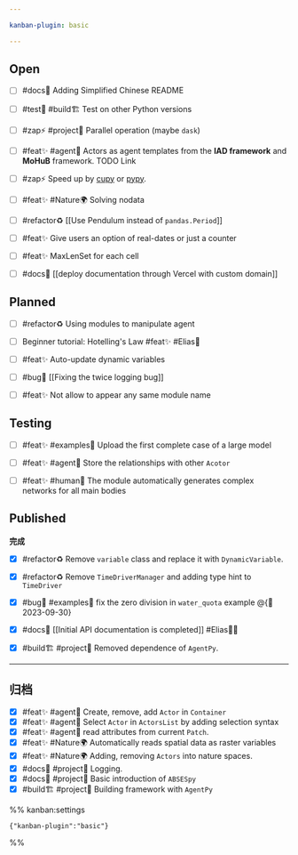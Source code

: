 ```yaml
---

kanban-plugin: basic

---
```


## Open

- [ ] #docs📄 Adding Simplified Chinese README
- [ ] #test🧪  #build🏗  Test on other Python versions
- [ ] #zap⚡️ #project🎉 Parallel operation (maybe `dask`)
- [ ] #feat✨  #agent🤖️ Actors as agent templates from the **IAD framework** and **MoHuB** framework. TODO Link
- [ ] #zap⚡️ Speed up by [cupy](https://cupy.dev/) or [pypy](https://zhuanlan.zhihu.com/p/435652722).
- [ ] #feat✨ #Nature🌍 Solving nodata
- [ ] #refactor♻️  [[Use Pendulum instead of `pandas.Period`]]
- [ ] #feat✨  Give users an option of real-dates or just a counter
- [ ] #feat✨  MaxLenSet for each cell
- [ ] #docs📄  [[deploy documentation through Vercel with custom domain]]


## Planned

- [ ] #refactor♻️ Using modules to manipulate agent
- [ ] Beginner tutorial: Hotelling's Law #feat✨  #Elias🧑
- [ ] #feat✨  Auto-update dynamic variables
- [ ] #bug🐛 [[Fixing the twice logging bug]]
- [ ] #feat✨ Not allow to appear any same module name


## Testing

- [ ] #feat✨  #examples🌰 Upload the first complete case of a large model
- [ ] #feat✨  #agent🤖️ Store the relationships with other `Acotor`
- [ ] #feat✨  #human👨  The module automatically generates complex networks for all main bodies


## Published

**完成**
- [x] #refactor♻️ Remove `variable` class and replace it with `DynamicVariable`.
- [x] #refactor♻️ Remove `TimeDriverManager` and adding type hint to `TimeDriver`
- [x] #bug🐛 #examples🌰 fix the zero division in `water_quota` example @{📅 2023-09-30}
- [x] #docs📄 [[Initial API documentation is completed]] #Elias🧑‍💻
- [x] #build🏗 #project🎉 Removed dependence of `AgentPy`.


***

## 归档

- [x] #feat✨  #agent🤖️  Create, remove, add `Actor` in `Container`
- [x] #feat✨  #agent🤖️  Select `Actor` in `ActorsList` by adding selection syntax
- [x] #feat✨  #agent🤖️  read attributes from current `Patch`.
- [x] #feat✨  #Nature🌍 Automatically reads spatial data as raster variables
- [x] #feat✨  #Nature🌍 Adding, removing `Actors` into nature spaces.
- [x] #docs📄  #project🎉 Logging.
- [x] #docs📄 #project🎉 Basic introduction of `ABSESpy`
- [x] #build🏗 #project🎉 Building framework with `AgentPy`

%% kanban:settings
```
{"kanban-plugin":"basic"}
```
%%